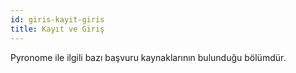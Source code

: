 ```yaml
---
id: giris-kayit-giris
title: Kayıt ve Giriş
---
```


<a id="aHeaderMenuAnchor" data-header-menu="Docs"></a>

Pyronome ile ilgili bazı başvuru kaynaklarının bulunduğu bölümdür.